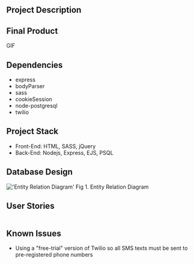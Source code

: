 ## Project Description

## Final Product
GIF 

## Dependencies
- express
- bodyParser
- sass
- cookieSession
- node-postgresql
- twilio

## Project Stack
- Front-End: HTML, SASS, jQuery
- Back-End: Nodejs, Express, EJS, PSQL

## Database Design
!['Entity Relation Diagram'](https://raw.githubusercontent.com/aaron3993/midterm-project/master/documentation/Database%20ERD.png)
Fig 1. Entity Relation Diagram

## User Stories
![]()

## Known Issues
- Using a "free-trial" version of Twilio so all SMS texts must be sent to pre-registered phone numbers

